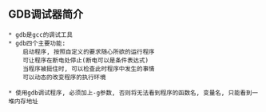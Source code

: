 ## GDB调试器简介
    * gdb是gcc的调试工具
    * gdb四个主要功能:
        启动程序, 按照自定义的要求随心所欲的运行程序
        可让程序在断电处停止(断电可以是条件表达式)
        当程序被挺住时, 可以检查此时程序中发生的事情
        可以动态的改变程序的执行环境

    * 使用gdb调试程序, 必须加上-g参数, 否则将无法看到程序的函数名, 变量名, 只能看到一堆内存地址

    
        